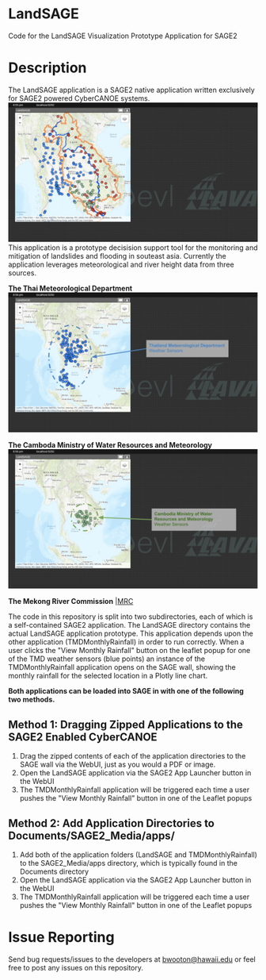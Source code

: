 # LandSAGE
Code for the LandSAGE Visualization Prototype Application for SAGE2

# Description
The LandSAGE application is a SAGE2 native application written exclusively for SAGE2 powered CyberCANOE systems.
![LandSAGE](LandSAGE_Images/Screen%20Shot%202019-12-26%20at%208.55.54%20PM.png)
This application is a prototype decisision support tool for the monitoring and mitigation of landslides and flooding in souteast asia. Currently the application leverages meteorological and river height data from three sources.

__The Thai Meteorological Department__
![TMD](LandSAGE_Images/LandSAGE_3.png)

__The Camboda Ministry of Water Resources and Meteorology__
![CDM](LandSAGE_Images/LandSAGE_4.png)

__The Mekong River Commission__
|[MRC](LandSAGE_Images/LandSAGE_5.png)

The code in this repository is split into two subdirectories, each of which is a self-contained SAGE2 application.
The LandSAGE directory contains the actual LandSAGE application prototype. This application depends upon the other
application (TMDMonthlyRainfall) in order to run correctly.
When a user clicks the "View Monthly Rainfall" button on the leaflet popup for one of the TMD weather sensors (blue points)
an instance of the TMDMonthlyRainfall application opens on the SAGE wall, showing the monthly rainfall for the selected location in a Plotly line chart. 

__Both applications can be loaded into SAGE in with one of the following two methods.__

## Method 1: Dragging Zipped Applications to the SAGE2 Enabled CyberCANOE
1. Drag the zipped contents of each of the application directories to the SAGE wall via the WebUI, just as you would a PDF or image.
2. Open the LandSAGE application via the SAGE2 App Launcher button in the WebUI
3. The TMDMonthlyRainfall application will be triggered each time a user pushes the "View Monthly Rainfall" button in one of the Leaflet popups

## Method 2: Add Application Directories to Documents/SAGE2_Media/apps/
1. Add both of the application folders (LandSAGE and TMDMonthlyRainfall) to the SAGE2_Media/apps directory, which is typically found in the Documents directory
2. Open the LandSAGE application via the SAGE2 App Launcher button in the WebUI
3. The TMDMonthlyRainfall application will be triggered each time a user pushes the "View Monthly Rainfall" button in one of the Leaflet popups

# Issue Reporting
Send bug requests/issues to the developers at bwooton@hawaii.edu or feel free to post any issues on this repository.
